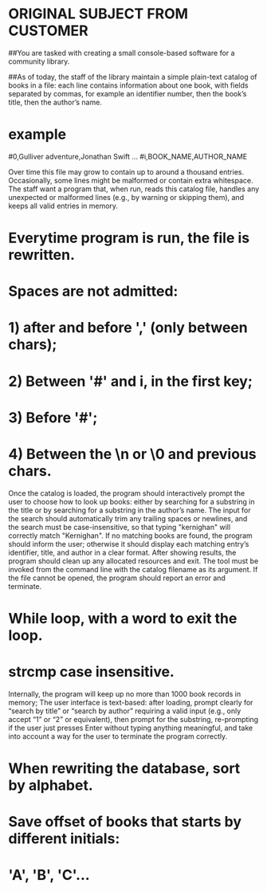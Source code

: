 # ORIGINAL SUBJECT FROM CUSTOMER

##You are tasked with creating a small console-based software for a community library.

##As of today, the staff of the library maintain a simple plain-text catalog of books in a
file: each line contains information about one book, with fields separated by commas, for
example an identifier number, then the book’s title, then the author’s name.

# example
#0,Gulliver adventure,Jonathan Swift
...
#i,BOOK_NAME,AUTHOR_NAME

Over time
this file may grow to contain up to around a thousand entries. Occasionally, some lines
might be malformed or contain extra whitespace. The staff want a program that, when
run, reads this catalog file, handles any unexpected or malformed lines (e.g., by warning
or skipping them), and keeps all valid entries in memory.

# Everytime program is run, the file is rewritten.
# Spaces are not admitted: 
# 1)	after and before ',' (only between chars);
# 2)	Between '#' and i, in the first key;
# 3)	Before '#';
# 4)	Between the \n or \0 and previous chars.

Once the catalog is loaded, the program should interactively prompt the user to choose
how to look up books: either by searching for a substring in the title or by searching for
a substring in the author’s name. The input for the search should automatically trim
any trailing spaces or newlines, and the search must be case-insensitive, so that typing
"kernighan" will correctly match "Kernighan". If no matching books are found, the program should inform the user; otherwise it should display each matching entry’s identifier,
title, and author in a clear format. After showing results, the program should clean up
any allocated resources and exit.
The tool must be invoked from the command line with the catalog filename as its argument. If the file cannot be opened, the program should report an error and terminate.

# While loop, with a word to exit the loop.
# strcmp case insensitive.

Internally, the program will keep up no more than 1000 book records in memory; The user
interface is text-based: after loading, prompt clearly for “search by title” or “search by author” requiring a valid input (e.g., only accept “1” or “2” or equivalent), then prompt
for the substring, re-prompting if the user just presses Enter without typing anything
meaningful, and take into account a way for the user to terminate the program correctly.

# When rewriting the database, sort by alphabet.
# Save offset of books that starts by different initials:
#	'A', 'B', 'C'...
